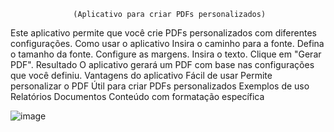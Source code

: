                   (Aplicativo para criar PDFs personalizados)
Este aplicativo permite que você crie PDFs personalizados com diferentes configurações.
                          Como usar o aplicativo
Insira o caminho para a fonte.
Defina o tamanho da fonte.
Configure as margens.
Insira o texto.
Clique em "Gerar PDF".
                                  Resultado
O aplicativo gerará um PDF com base nas configurações que você definiu.
                                  Vantagens do aplicativo
Fácil de usar
Permite personalizar o PDF
Útil para criar PDFs personalizados
Exemplos de uso
Relatórios
Documentos
Conteúdo com formatação específica

![image](https://github.com/Luann8/Gerador-de-pdf-python-app/assets/133384636/013d1447-fea7-4908-9bf8-9c18f3aea0ec)

